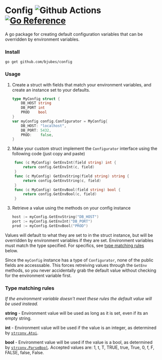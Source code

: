# Config ![Github Actions](https://github.com/bjubes/config/actions/workflows/go.yml/badge.svg) [![Go Reference](https://pkg.go.dev/badge/github.com/bjubes/config.svg)](https://pkg.go.dev/github.com/bjubes/config)

A go package for creating default configuration variables that can be overridden by environment variables.

### Install
```
go get github.com/bjubes/config
```

### Usage

1. Create a struct with fields that match your environment variables, and create an instance set to your defaults.
	```go
	type MyConfig struct {
		DB_HOST string
		DB_PORT int
		PROD    bool
	}
	var myConfig config.Configurator = MyConfig{
		DB_HOST: "localhost",
		DB_PORT: 5432,
		PROD:    false,
	}
	```

2. Make your custom struct implement the `Configurator` interface using the following code (just copy and paste)
   ```go
	func (c MyConfig) GetEnvInt(field string) int {
		return config.GetEnvInt(c, field)
	}
	func (c MyConfig) GetEnvString(field string) string {
		return config.GetEnvString(c, field)
	}
	func (c MyConfig) GetEnvBool(field string) bool {
		return config.GetEnvBool(c, field)
	}
   ```

3. Retrieve a value using the methods on your config instance 
    ```go
	host := myConfig.GetEnvString("DB_HOST")
	port := myConfig.GetEnvInt("DB_PORT")
	prod := myConfig.GetEnvBool("PROD")
	```

Values will default to what they are set to in the struct instance, but will be overridden by environment variables if they are set.
Environment variables must match the type specified. For specifics, see [type matching rules](#type-matching-rules) below.

Since the `myConfig` instance has a type of `Configurator`, none of the public fields are accesssable. This forces retreiving values through the `GetEnv` methods, so you never accidentally grab the default value without checking for the environment variable first.


### Type matching rules
_If the environment variable doesn't meet these rules the default value will be used instead._

**string** - Environment value will be used as long as it is set, even if its an empty string.

**int** - Environment value will be used if the value is an integer, as determined by [`strconv.Atoi`](https://pkg.go.dev/strconv#Atoi).

**bool** - Environment value will be used if the value is a bool, as determined by [`strconv.ParseBool`](https://pkg.go.dev/strconv#ParseBool). Accepted values are: 1, t, T, TRUE, true, True, 0, f, F, FALSE, false, False.
